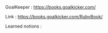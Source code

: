 GoalKeeper : https://books.goalkicker.com/

Link : https://books.goalkicker.com/RubyBook/

Learned notions : 
